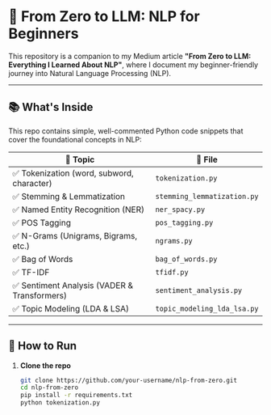 # 🧠 From Zero to LLM: NLP for Beginners

This repository is a companion to my Medium article **"From Zero to LLM: Everything I Learned About NLP"**, where I document my beginner-friendly journey into Natural Language Processing (NLP).


---

## 📚 What's Inside

This repo contains simple, well-commented Python code snippets that cover the foundational concepts in NLP:

| 🔧 Topic | 📄 File |
|---------|--------|
| ✅ Tokenization (word, subword, character) | `tokenization.py` |
| ✅ Stemming & Lemmatization | `stemming_lemmatization.py` |
| ✅ Named Entity Recognition (NER) | `ner_spacy.py` |
| ✅ POS Tagging | `pos_tagging.py` |
| ✅ N-Grams (Unigrams, Bigrams, etc.) | `ngrams.py` |
| ✅ Bag of Words | `bag_of_words.py` |
| ✅ TF-IDF | `tfidf.py` |
| ✅ Sentiment Analysis (VADER & Transformers) | `sentiment_analysis.py` |
| ✅ Topic Modeling (LDA & LSA) | `topic_modeling_lda_lsa.py` |

---

## 🧪 How to Run

1. **Clone the repo**
   ```bash
   git clone https://github.com/your-username/nlp-from-zero.git
   cd nlp-from-zero
   pip install -r requirements.txt
   python tokenization.py

